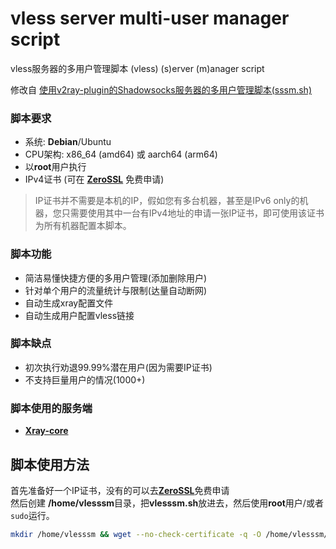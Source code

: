 # vless server multi-user manager script

vless服务器的多用户管理脚本
(vless) (s)erver (m)anager script  

修改自 [使用v2ray-plugin的Shadowsocks服务器的多用户管理脚本(sssm.sh)](https://github.com/yeyingorg/sssm.sh)

### 脚本要求

- 系统: **Debian**/Ubuntu
- CPU架构: x86_64 (amd64) 或 aarch64 (arm64)
- 以**root**用户执行
- IPv4证书 (可在 [**ZeroSSL**](https://zerossl.com/) 免费申请)
> IP证书并不需要是本机的IP，假如您有多台机器，甚至是IPv6 only的机器，您只需要使用其中一台有IPv4地址的申请一张IP证书，即可使用该证书为所有机器配置本脚本。

### 脚本功能

- 简洁易懂快捷方便的多用户管理(添加删除用户)
- 针对单个用户的流量统计与限制(达量自动断网)
- 自动生成xray配置文件
- 自动生成用户配置vless链接

### 脚本缺点

- 初次执行劝退99.99%潜在用户(因为需要IP证书)
- 不支持巨量用户的情况(1000+)

### 脚本使用的服务端

- [**Xray-core**](https://github.com/XTLS/Xray-core)

## 脚本使用方法

首先准备好一个IP证书，没有的可以去[**ZeroSSL**](https://zerossl.com/)免费申请  
然后创建 **/home/vlesssm**目录，把**vlesssm.sh**放进去，然后使用**root**用户/或者`sudo`运行。
```bash
mkdir /home/vlesssm && wget --no-check-certificate -q -O /home/vlesssm/vlesssm.sh "https://github.com/lethne/vlesssm/raw/main/vlesssm.sh" && chmod +x /home/vlesssm/vlesssm.sh && bash /home/vlesssm/vlesssm.sh
```
